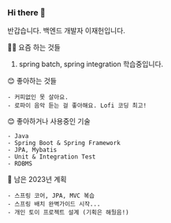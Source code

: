 ### Hi there 👋

반갑습니다. 백엔드 개발자 이재헌입니다.

👨‍💻 요즘 하는 것들   
1. spring batch, spring integration 학습중입니다.

😊 좋아하는 것들
```
- 커피없인 못 살아요.
- 로파이 음악 듣는 걸 좋아해요. Lofi 코딩 최고!
```
  
😊 좋아하거나 사용중인 기술
```
- Java
- Spring Boot & Spring Framework
- JPA, Mybatis
- Unit & Integration Test
- RDBMS
```

🤭 남은 2023년 계획
```
- 스프링 코어, JPA, MVC 복습
- 스프링 배치 완벽가이드 시작...
- 개인 토이 프로젝트 설계 (기획은 해뒀음!)
```
